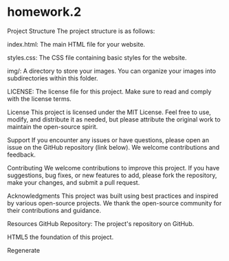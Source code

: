 # homework.2
Project Structure
The project structure is as follows:

index.html: The main HTML file for your website.

styles.css: The CSS file containing basic styles for the website.

img/: A directory to store your images. You can organize your images into subdirectories within this folder.



LICENSE: The license file for this project. Make sure to read and comply with the license terms.

License
This project is licensed under the MIT License. Feel free to use, modify, and distribute it as needed, but please attribute the original work to maintain the open-source spirit.

Support
If you encounter any issues or have questions, please open an issue on the GitHub repository (link below). We welcome contributions and feedback.

Contributing
We welcome contributions to improve this project. If you have suggestions, bug fixes, or new features to add, please fork the repository, make your changes, and submit a pull request.

Acknowledgments
This project was built using best practices and inspired by various open-source projects. We thank the open-source community for their contributions and guidance.

Resources
GitHub Repository: The project's repository on GitHub.

HTML5  the foundation of this project.








Regenerate


